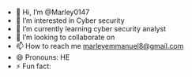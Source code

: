 - 👋 Hi, I’m @Marley0147
- 👀 I’m interested in Cyber security 
- 🌱 I’m currently learning cyber security analyst 
- 💞️ I’m looking to collaborate on 
- 📫 How to reach me marleyemmanuel8@gmail.com
- 😄 Pronouns: HE
- ⚡ Fun fact: 

<!---
Marley0147/Marley0147 is a ✨ special ✨ repository because its `README.md` (this file) appears on your GitHub profile.
You can click the Preview link to take a look at your changes.
--->
